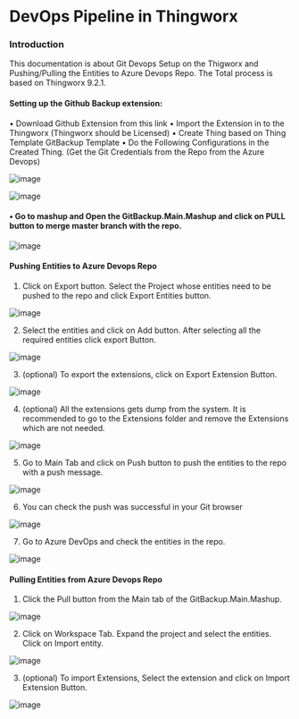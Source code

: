 # DevOps Pipeline in Thingworx
### Introduction
This documentation is about Git Devops Setup on the Thigworx and Pushing/Pulling the Entities to Azure Devops Repo. The Total process is based on Thingworx 9.2.1.

#### Setting up the Github Backup extension:
•	Download Github Extension from this link
•	Import the Extension in to the Thingworx (Thingworx should be Licensed)
•	Create Thing based on Thing Template GitBackup Template
•	Do the Following Configurations in the Created Thing. (Get the Git Credentials from the Repo from the Azure Devops)

![image](https://user-images.githubusercontent.com/67698473/168418576-19996173-3b57-4b95-8c6c-84fef70116ee.png)


![image](https://user-images.githubusercontent.com/67698473/168417088-54fd2099-cdc2-49cd-b841-7ccbc182546f.png)

#### •	Go to mashup and Open the GitBackup.Main.Mashup and click on PULL button to merge master branch with the repo.

![image](https://user-images.githubusercontent.com/67698473/168417115-c77f2393-344a-4e28-acf2-99f42803647b.png)

#### Pushing Entities to Azure Devops Repo

1. Click on Export button. Select the Project whose entities need to be pushed to the repo and click Export Entities button.

![image](https://user-images.githubusercontent.com/67698473/168417137-b3346680-5abf-43f8-901a-cb789d1d29ad.png)

2. Select the entities and click on Add button. After selecting all the required entities click export Button.

![image](https://user-images.githubusercontent.com/67698473/168417157-7d0b477b-a1f4-4186-87b1-2180dd82352d.png)

3. (optional) To export the extensions, click on Export Extension Button.

![image](https://user-images.githubusercontent.com/67698473/168417185-9957f4a8-92a6-4c15-bb89-871a84d0aaa4.png)

4. (optional) All the extensions gets dump from the system. It is recommended to go to the Extensions folder and remove the Extensions which are not needed. 

![image](https://user-images.githubusercontent.com/67698473/168417217-faac498f-d8ff-45a1-ab4a-6bebbb6fd534.png)

5. Go to Main Tab and click on Push button to push the entities to the repo with a push message.

![image](https://user-images.githubusercontent.com/67698473/168417227-ecf5413e-9940-46b8-ab00-e8aa1ca1869a.png)

6. You can check the push was successful in your Git browser

![image](https://user-images.githubusercontent.com/67698473/168417237-9e2c6f88-0463-4d03-b87e-ff2a35e8cb67.png)


7.	Go to Azure DevOps and check the entities in the repo.

![image](https://user-images.githubusercontent.com/67698473/168417246-564bed78-0d2c-4a7d-b802-f020023fe8c8.png)

#### Pulling Entities from Azure Devops Repo

1.	  Click the Pull button from the Main tab of the GitBackup.Main.Mashup.

![image](https://user-images.githubusercontent.com/67698473/168417265-665c8f8b-b299-445e-8ded-5ca7a75985ac.png)

2.    Click on Workspace Tab. Expand the project and select the entities. Click on Import entity.

![image](https://user-images.githubusercontent.com/67698473/168417281-a9d46047-a75c-4be7-9e42-7a0020d50ad4.png)

3.    (optional) To import Extensions, Select the extension and click on Import Extension Button.

![image](https://user-images.githubusercontent.com/67698473/168417290-440c0b6b-ca46-4a9c-8db6-959d6ba8b737.png)
